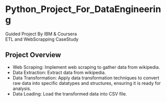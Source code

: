 # Python_Project_For_DataEngineering
Guided Project By IBM &amp; Coursera<br>
ETL and WebScrapping CaseStudy

## Project Overview
<ul>

<li>Web Scraping: Implement web scraping to gather data from wikipedia.</li>
   
<li>Data Extraction: Extract data from wikipedia.</li>

<li>Data Transformation: Apply data transformation techniques to convert raw data into specific datatypes and structures, ensuring it is ready for analysis.</li>

<li>Data Loading: Load the transformed data into CSV file.</li>
</ul>

